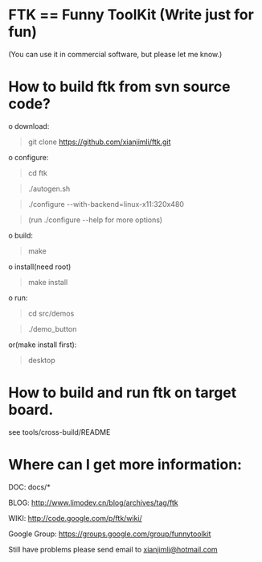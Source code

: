 FTK == Funny ToolKit (Write just for fun)
=====================================================
(You can use it in commercial software, but please let me know.)

How to build ftk from svn source code?
=====================================================
o download:
>  git clone https://github.com/xianjimli/ftk.git

o configure:
>  cd ftk

>  ./autogen.sh

>  ./configure --with-backend=linux-x11:320x480

>  (run ./configure --help for more options)

o build:
> make

o install(need root)
>  make install

o run:
>  cd src/demos

>  ./demo_button
 
 or(make install first):
>   desktop

How to build and run ftk on target board.
=====================================================
see tools/cross-build/README

Where can I get more information:
=====================================================
DOC:  docs/* 

BLOG: http://www.limodev.cn/blog/archives/tag/ftk

WIKI: http://code.google.com/p/ftk/wiki/

Google Group: https://groups.google.com/group/funnytoolkit

Still have problems please send email to xianjimli@hotmail.com


